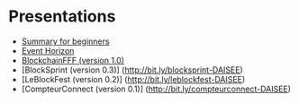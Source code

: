# Presentations

- [Summary for beginners](https://frama.link/DAISEE-summary)
- [Event Horizon](https://frama.link/DAISEE-EventHorizon)
- [BlockchainFFF (version 1.0)](http://bit.ly/IMAL2016_DAISEE) 
- [BlockSprint (version 0.3)] (http://bit.ly/blocksprint-DAISEE)
- [LeBlockFest (version 0.2)] (http://bit.ly/leblockfest-DAISEE)
- [CompteurConnect (version 0.1)] (http://bit.ly/compteurconnect-DAISEE)
